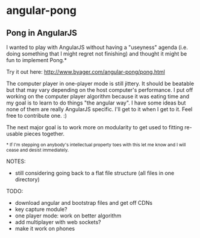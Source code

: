 # angular-pong
## Pong in AngularJS

I wanted to play with AngularJS without having a "useyness" agenda (i.e. doing something that I might regret not finishing) and thought it might be fun to implement Pong.\*

Try it out here: http://www.byager.com/angular-pong/pong.html

The computer player in one-player mode is still jittery. It should be beatable but that may vary depending on the host computer's performance. I put off working on the computer player algorithm because it was eating time and my goal is to learn to do things "the angular way". I have some ideas but none of them are really AngularJS specific. I'll get to it when I get to it. Feel free to contribute one. :)

The next major goal is to work more on modularity to get used to fitting re-usable pieces together. 

<sub>\* If I'm stepping on anybody's intellectual property toes with this let me know and I will cease and desist immediately.</sub>

NOTES:

- still considering going back to a flat file structure (all files in one directory)

TODO:

- download angular and bootstrap files and get off CDNs
- key capture module?
- one player mode: work on better algorithm
- add multiplayer with web sockets?
- make it work on phones
